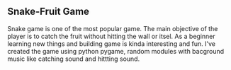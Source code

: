 ## Snake-Fruit Game 
Snake game is one of the most popular game. The main objective of the player is to catch the fruit without hitting the wall or itsel. As a beginner learning new things and building game is kinda interesting and fun. I've created the game using python pygame, random modules with bacground music like catching sound and hittting sound.
